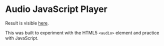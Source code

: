 # Audio JavaScript Player

Result is visible [here](http://codepen.io/Macxim/pen/bgXQew).

This was built to experiment with the HTML5 `<audio>` element and practice with
JavaScript.
